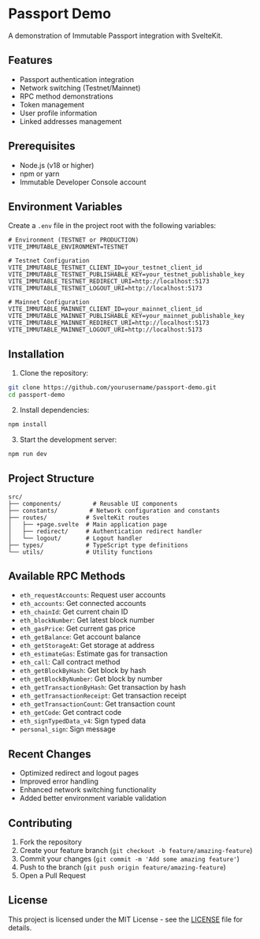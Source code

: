 # Passport Demo

A demonstration of Immutable Passport integration with SvelteKit.

## Features

- Passport authentication integration
- Network switching (Testnet/Mainnet)
- RPC method demonstrations
- Token management
- User profile information
- Linked addresses management

## Prerequisites

- Node.js (v18 or higher)
- npm or yarn
- Immutable Developer Console account

## Environment Variables

Create a `.env` file in the project root with the following variables:

```env
# Environment (TESTNET or PRODUCTION)
VITE_IMMUTABLE_ENVIRONMENT=TESTNET

# Testnet Configuration
VITE_IMMUTABLE_TESTNET_CLIENT_ID=your_testnet_client_id
VITE_IMMUTABLE_TESTNET_PUBLISHABLE_KEY=your_testnet_publishable_key
VITE_IMMUTABLE_TESTNET_REDIRECT_URI=http://localhost:5173
VITE_IMMUTABLE_TESTNET_LOGOUT_URI=http://localhost:5173

# Mainnet Configuration
VITE_IMMUTABLE_MAINNET_CLIENT_ID=your_mainnet_client_id
VITE_IMMUTABLE_MAINNET_PUBLISHABLE_KEY=your_mainnet_publishable_key
VITE_IMMUTABLE_MAINNET_REDIRECT_URI=http://localhost:5173
VITE_IMMUTABLE_MAINNET_LOGOUT_URI=http://localhost:5173
```

## Installation

1. Clone the repository:
```bash
git clone https://github.com/yourusername/passport-demo.git
cd passport-demo
```

2. Install dependencies:
```bash
npm install
```

3. Start the development server:
```bash
npm run dev
```

## Project Structure

```
src/
├── components/         # Reusable UI components
├── constants/         # Network configuration and constants
├── routes/           # SvelteKit routes
│   ├── +page.svelte  # Main application page
│   ├── redirect/     # Authentication redirect handler
│   └── logout/       # Logout handler
├── types/            # TypeScript type definitions
└── utils/            # Utility functions
```

## Available RPC Methods

- `eth_requestAccounts`: Request user accounts
- `eth_accounts`: Get connected accounts
- `eth_chainId`: Get current chain ID
- `eth_blockNumber`: Get latest block number
- `eth_gasPrice`: Get current gas price
- `eth_getBalance`: Get account balance
- `eth_getStorageAt`: Get storage at address
- `eth_estimateGas`: Estimate gas for transaction
- `eth_call`: Call contract method
- `eth_getBlockByHash`: Get block by hash
- `eth_getBlockByNumber`: Get block by number
- `eth_getTransactionByHash`: Get transaction by hash
- `eth_getTransactionReceipt`: Get transaction receipt
- `eth_getTransactionCount`: Get transaction count
- `eth_getCode`: Get contract code
- `eth_signTypedData_v4`: Sign typed data
- `personal_sign`: Sign message

## Recent Changes

- Optimized redirect and logout pages
- Improved error handling
- Enhanced network switching functionality
- Added better environment variable validation

## Contributing

1. Fork the repository
2. Create your feature branch (`git checkout -b feature/amazing-feature`)
3. Commit your changes (`git commit -m 'Add some amazing feature'`)
4. Push to the branch (`git push origin feature/amazing-feature`)
5. Open a Pull Request

## License

This project is licensed under the MIT License - see the [LICENSE](LICENSE) file for details.

